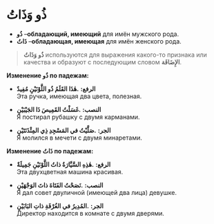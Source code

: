 ﻿# ذُو وَذَاتُ
- **ذُو** –**обладающий, имеющий** для имён мужского рода.
- **ذَاتُ** –**обладающая, имеющая** для имён женского рода.

>  **ذُو وَذَاتُ** используются для выражения какого-то признака или качества и образуют с последующим словом **الإِضَافَة**.

**Изменение ذُو по падежам:**
- **الرفع:**
**.هٰذَا القَلَمُ ذُو اللَّوْنَيْنِ مُفِيدٌ**  
    Эта ручка, имеющая два цвета, полезная.

 - **النصب:**
 **.غَسَلْتُ القَمِيصَ ذَا الجَيْبَيْنِ**  
    Я постирал рубашку с двумя карманами.
    
-  **الجر:**
**.صَلَّيْتُ في المَسْجِدِ ذِي المِئْذَنَتَيْنِ**  
    Я молился в мечети с двумя минаретами.

**Изменение ذَاتُ по падежам:**
- **الرفع:**
**.هٰذِهِ السَّيَّارَةُ ذاتُ اللَّوْنَيْنِ جَمِيلَةٌ**  
    Эта двухцветная машина красивая.

 - **النصب:**
 **.نَصَحْتُ الفَتَاةَ ذاتَ الوَجْهَيْنِ**  
    Я дал совет двуличной (имеющей два лица) девушке.
    
-  **الجر:**
**.المُدِيرُ في الغُرْفَةِ ذاتِ البَابَيْنِ**  
    Директор находится в комнате с двумя дверями.





